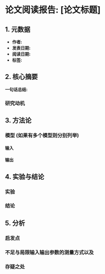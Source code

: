 # 论文阅读报告: [论文标题]

## **1. 元数据**
- **作者:**
- **发表日期:**
- **阅读日期:**
- **标签:**

## **2. 核心摘要**
**一句话总结:**
### 研究动机

## **3. 方法论**
### 模型 (如果有多个模型则分别列举)
#### 输入
<!-- 请以表格形式，完整列出所有输入参数的测量方式，不要使用“等”字或省略。实际使用时请删去此注释。 -->
#### 输出
<!-- 请以表格形式，完整列出所有输出参数的测量方式，不要使用“等”字或省略。实际使用时请删去此注释。 -->

## **4. 实验与结论**
### 实验
<!-- 实验设计包括哪些不同场景下的心血管和控制器系统，如静息、运动、心力衰竭、心率不齐等，请列举出来(如果有提到的话)。实际使用时请删去此注释。 -->
### 结论

## **5. 分析**
### 启发点

### 不足与局限输入输出参数的测量方式以及

### 存疑之处